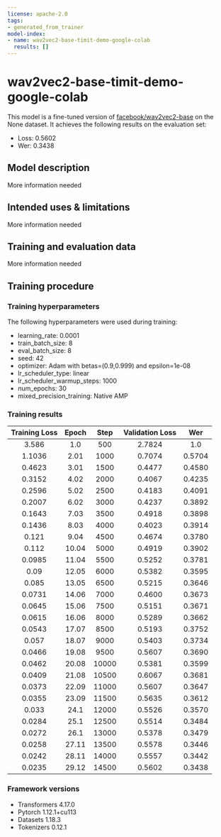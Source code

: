 ```yaml
---
license: apache-2.0
tags:
- generated_from_trainer
model-index:
- name: wav2vec2-base-timit-demo-google-colab
  results: []
---
```


<!-- This model card has been generated automatically according to the information the Trainer had access to. You
should probably proofread and complete it, then remove this comment. -->

# wav2vec2-base-timit-demo-google-colab

This model is a fine-tuned version of [facebook/wav2vec2-base](https://huggingface.co/facebook/wav2vec2-base) on the None dataset.
It achieves the following results on the evaluation set:
- Loss: 0.5602
- Wer: 0.3438

## Model description

More information needed

## Intended uses & limitations

More information needed

## Training and evaluation data

More information needed

## Training procedure

### Training hyperparameters

The following hyperparameters were used during training:
- learning_rate: 0.0001
- train_batch_size: 8
- eval_batch_size: 8
- seed: 42
- optimizer: Adam with betas=(0.9,0.999) and epsilon=1e-08
- lr_scheduler_type: linear
- lr_scheduler_warmup_steps: 1000
- num_epochs: 30
- mixed_precision_training: Native AMP

### Training results

| Training Loss | Epoch | Step  | Validation Loss | Wer    |
|:-------------:|:-----:|:-----:|:---------------:|:------:|
| 3.586         | 1.0   | 500   | 2.7824          | 1.0    |
| 1.1036        | 2.01  | 1000  | 0.7074          | 0.5704 |
| 0.4623        | 3.01  | 1500  | 0.4477          | 0.4580 |
| 0.3152        | 4.02  | 2000  | 0.4067          | 0.4235 |
| 0.2596        | 5.02  | 2500  | 0.4183          | 0.4091 |
| 0.2007        | 6.02  | 3000  | 0.4237          | 0.3892 |
| 0.1643        | 7.03  | 3500  | 0.4918          | 0.3898 |
| 0.1436        | 8.03  | 4000  | 0.4023          | 0.3914 |
| 0.121         | 9.04  | 4500  | 0.4674          | 0.3780 |
| 0.112         | 10.04 | 5000  | 0.4919          | 0.3902 |
| 0.0985        | 11.04 | 5500  | 0.5252          | 0.3781 |
| 0.09          | 12.05 | 6000  | 0.5382          | 0.3595 |
| 0.085         | 13.05 | 6500  | 0.5215          | 0.3646 |
| 0.0731        | 14.06 | 7000  | 0.4600          | 0.3673 |
| 0.0645        | 15.06 | 7500  | 0.5151          | 0.3671 |
| 0.0615        | 16.06 | 8000  | 0.5289          | 0.3662 |
| 0.0543        | 17.07 | 8500  | 0.5193          | 0.3752 |
| 0.057         | 18.07 | 9000  | 0.5403          | 0.3734 |
| 0.0466        | 19.08 | 9500  | 0.5607          | 0.3690 |
| 0.0462        | 20.08 | 10000 | 0.5381          | 0.3599 |
| 0.0409        | 21.08 | 10500 | 0.6067          | 0.3681 |
| 0.0373        | 22.09 | 11000 | 0.5607          | 0.3647 |
| 0.0355        | 23.09 | 11500 | 0.5635          | 0.3612 |
| 0.033         | 24.1  | 12000 | 0.5526          | 0.3570 |
| 0.0284        | 25.1  | 12500 | 0.5514          | 0.3484 |
| 0.0272        | 26.1  | 13000 | 0.5378          | 0.3479 |
| 0.0258        | 27.11 | 13500 | 0.5578          | 0.3446 |
| 0.0242        | 28.11 | 14000 | 0.5557          | 0.3442 |
| 0.0235        | 29.12 | 14500 | 0.5602          | 0.3438 |


### Framework versions

- Transformers 4.17.0
- Pytorch 1.12.1+cu113
- Datasets 1.18.3
- Tokenizers 0.12.1
